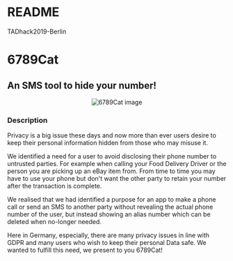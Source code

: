 # README

<p>TADhack2019-Berlin</p>

<h1>6789Cat</h1>

<h2>An SMS tool to hide your number!</h2>

<p align="center">
  <img src="https://res.cloudinary.com/beartechnologies/image/upload/v1570958573/privacy_cat_mskwmq.png" alt="6789Cat image">
</p>

<h3>Description</h3>

<p>Privacy is a big issue these days and now more than ever users desire to keep their personal information hidden from those who may misuse it.

We identified a need for a user to avoid disclosing their phone number to untrusted parties. For example when calling your Food Delivery Driver or the person you are picking up an eBay item from. From time to time you may have to use your phone but don't want the other party to retain your number after the transaction is complete.

We realised that we had identified a purpose for an app to make a phone call or send an SMS to another party without revealing the actual phone number of the user, but instead showing an alias number which can be deleted when no-longer needed.

Here in Germany, especially, there are many privacy issues in line with GDPR and many users who wish to keep their personal Data safe. We wanted to fulfill this need, we present to you 6789Cat!
</p>


